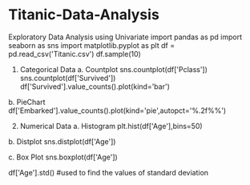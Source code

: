 # Titanic-Data-Analysis
Exploratory Data Analysis using Univariate 
import pandas as pd
import seaborn as sns
import matplotlib.pyplot as plt
df = pd.read_csv('Titanic.csv')
df.sample(10)

1. Categorical Data
a. Countplot
sns.countplot(df['Pclass'])
sns.countplot(df['Survived'])
df['Survived'].value_counts().plot(kind='bar')

b. PieChart
df['Embarked'].value_counts().plot(kind='pie',autopct='%.2f%%')


2. Numerical Data
a. Histogram
plt.hist(df['Age'],bins=50)

b. Distplot
sns.distplot(df['Age'])

c. Box Plot
sns.boxplot(df['Age'])

df['Age'].std() #used to find the values of standard deviation
